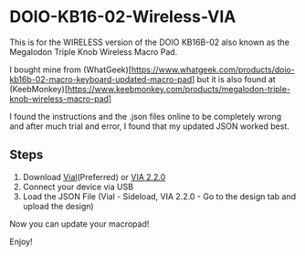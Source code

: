 # DOIO-KB16-02-Wireless-VIA

This is for the WIRELESS version of the DOIO KB16B-02 also known as the Megalodon Triple Knob Wireless Macro Pad.

I bought mine from (WhatGeek)[https://www.whatgeek.com/products/doio-kb16b-02-macro-keyboard-updated-macro-pad] but it is also found at (KeebMonkey)[https://www.keebmonkey.com/products/megalodon-triple-knob-wireless-macro-pad]

I found the instructions and the .json files online to be completely wrong and after much trial and error, I found that my updated JSON worked best.

## Steps

1. Download [Vial](https://get.vial.today/download/)(Preferred) or [VIA 2.2.0](https://github.com/the-via/releases/releases)
2. Connect your device via USB
3. Load the JSON File (Vial - Sideload, VIA 2.2.0 - Go to the design tab and upload the design)

Now you can update your macropad!

Enjoy!
